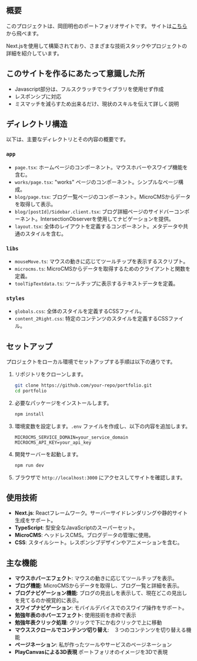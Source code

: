 ## 概要
このプロジェクトは、岡田明也のポートフォリオサイトです。
サイトは[こちら](https://nextjs-test-sigma-ebon.vercel.app/)から飛べます。

Next.jsを使用して構築されており、さまざまな技術スタックやプロジェクトの詳細を紹介しています。

## このサイトを作るにあたって意識した所
- Javascript部分は、フルスクラッチでライブラリを使用せず作成
- レスポンシブに対応
- ミスマッチを減らすため出来るだけ、現状のスキルを伝えて詳しく説明

## ディレクトリ構造
以下は、主要なディレクトリとその内容の概要です。

### `app`
- `page.tsx`: ホームページのコンポーネント。マウスホバーやスワイプ機能を含む。
- `works/page.tsx`: "works" ページのコンポーネント。シンプルなページ構成。
- `blog/page.tsx`: ブログ一覧ページのコンポーネント。MicroCMSからデータを取得して表示。
- `blog/[postId]/Sidebar.client.tsx`: ブログ詳細ページのサイドバーコンポーネント。IntersectionObserverを使用してナビゲーションを提供。
- `layout.tsx`: 全体のレイアウトを定義するコンポーネント。メタデータや共通のスタイルを含む。

### `libs`
- `mouseMove.ts`: マウスの動きに応じてツールチップを表示するスクリプト。
- `microcms.ts`: MicroCMSからデータを取得するためのクライアントと関数を定義。
- `toolTipTextdata.ts`: ツールチップに表示するテキストデータを定義。

### `styles`
- `globals.css`: 全体のスタイルを定義するCSSファイル。
- `content_2Right.css`: 特定のコンテンツのスタイルを定義するCSSファイル。

## セットアップ
プロジェクトをローカル環境でセットアップする手順は以下の通りです。

1. リポジトリをクローンします。
    ```bash
    git clone https://github.com/your-repo/portfolio.git
    cd portfolio
    ```

2. 必要なパッケージをインストールします。
    ```bash
    npm install
    ```

3. 環境変数を設定します。`.env` ファイルを作成し、以下の内容を追加します。
    ```
    MICROCMS_SERVICE_DOMAIN=your_service_domain
    MICROCMS_API_KEY=your_api_key
    ```

4. 開発サーバーを起動します。
    ```bash
    npm run dev
    ```

5. ブラウザで `http://localhost:3000` にアクセスしてサイトを確認します。

## 使用技術
- **Next.js**: Reactフレームワーク。サーバーサイドレンダリングや静的サイト生成をサポート。
- **TypeScript**: 型安全なJavaScriptのスーパーセット。
- **MicroCMS**: ヘッドレスCMS。ブログデータの管理に使用。
- **CSS**: スタイルシート。レスポンシブデザインやアニメーションを含む。

## 主な機能
- **マウスホバーエフェクト**: マウスの動きに応じてツールチップを表示。
- **ブログ機能**: MicroCMSからデータを取得し、ブログ一覧と詳細を表示。
- **ブログナビゲーション機能**: ブログの見出しを表示して、現在どこの見出しを見てるのか視覚的に表示。
- **スワイプナビゲーション**: モバイルデバイスでのスワイプ操作をサポート。
- **勉強年表のホバーエフェクト**: 使用技術を赤枠で表示
- **勉強年表クリック処理**: クリックで下にか右クリックで上に移動 
- **マウススクロールでコンテンツ切り替え**:　３つのコンテンツを切り替える機能
- **ページネーション**: 私が作ったツールやサービスのページネーション
- **PlayCanvasによる3D表現** ポートフォリオのイメージを3Dで表現

